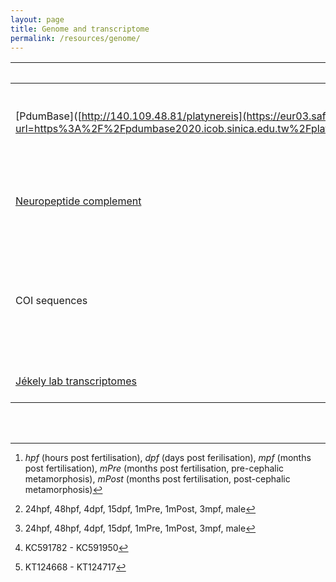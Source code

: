 ```yaml
---
layout: page
title: Genome and transcriptome
permalink: /resources/genome/
---
```



| Database | Description | Stage(s)[^1] |
| -------- | ----------- | ----------- |
| [PdumBase]([http://140.109.48.81/platynereis](https://eur03.safelinks.protection.outlook.com/?url=https%3A%2F%2Fpdumbase2020.icob.sinica.edu.tw%2Fplatynereis&amp;data=05%7C01%7Cnr479%40universityofcambridgecloud.onmicrosoft.com%7Ce4a7767a1ef34e4a8d5d08da8b2b04a1%7C49a50445bdfa4b79ade3547b4f3986e9%7C0%7C0%7C637975316392209159%7CUnknown%7CTWFpbGZsb3d8eyJWIjoiMC4wLjAwMDAiLCJQIjoiV2luMzIiLCJBTiI6Ik1haWwiLCJXVCI6Mn0%3D%7C2000%7C%7C%7C&amp;sdata=o3D%2B%2FjhW9ivb50v953uqS%2FqEXCXIywSC4jcVYZrRfsI%3D&amp;reserved=0) | Transcriptome database of multiple developmental stages [(Chou et al. 2018)](https://link.springer.com/article/10.1186/s12864-018-4987-0). | 2hpf-14hpf, larva and adult[^2] |
| [Neuropeptide complement](http://140.109.48.81/platynereis) | Stage specific neuropeptide transcriptome profile [(Conzelmann et al. 2013)](https://bmcgenomics.biomedcentral.com/articles/10.1186/1471-2164-14-906). | larva and adult[^2] |
| COI sequences | COI sequences of *Platynereis* sp. and *Amphiglena mediterranea* ([Calosi et al. 2013](https://www.ncbi.nlm.nih.gov/pmc/articles/PMC3758176/)[^3], [Wäge et al. 2017](https://link.springer.com/article/10.1007/s00227-017-3222-x)[^4]). | adult |
| [Jékely lab transcriptomes](https://jekelylab.ex.ac.uk/blast/) | Transcriptome database and MPI ESTs. | |

<br>
<br>


[^1]: *hpf* (hours post fertilisation), *dpf* (days post ferilisation), *mpf* (months post fertilisation), *mPre* (months post fertilisation, pre-cephalic metamorphosis), *mPost* (months post fertilisation, post-cephalic metamorphosis)

[^2]: 24hpf, 48hpf, 4dpf, 15dpf, 1mPre, 1mPost, 3mpf, male

[^3]: KC591782 - KC591950

[^4]: KT124668 - KT124717
